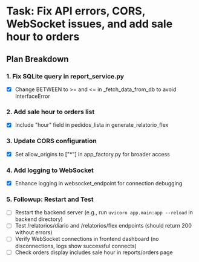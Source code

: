 # Task: Fix API errors, CORS, WebSocket issues, and add sale hour to orders

## Plan Breakdown

### 1. Fix SQLite query in report_service.py
- [x] Change BETWEEN to >= and <= in _fetch_data_from_db to avoid InterfaceError

### 2. Add sale hour to orders list
- [x] Include "hour" field in pedidos_lista in generate_relatorio_flex

### 3. Update CORS configuration
- [x] Set allow_origins to ["*"] in app_factory.py for broader access

### 4. Add logging to WebSocket
- [x] Enhance logging in websocket_endpoint for connection debugging

### 5. Followup: Restart and Test
- [ ] Restart the backend server (e.g., run `uvicorn app.main:app --reload` in backend directory)
- [ ] Test /relatorios/diario and /relatorios/flex endpoints (should return 200 without errors)
- [ ] Verify WebSocket connections in frontend dashboard (no disconnections, logs show successful connects)
- [ ] Check orders display includes sale hour in reports/orders page

